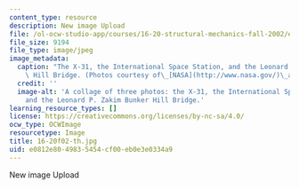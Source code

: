```yaml
---
content_type: resource
description: New image Upload
file: /ol-ocw-studio-app/courses/16-20-structural-mechanics-fall-2002/e0812e8049835454cf00eb0e3e0334a9_16-20f02-th.jpg
file_size: 9194
file_type: image/jpeg
image_metadata:
  caption: "The X-31, the International Space Station, and the Leonard P. Zakim Bunker\
    \ Hill Bridge. (Photos courtesy of\_[NASA](http://www.nasa.gov/)\_and\_[OCW](http://ocw.mit.edu).)"
  credit: ''
  image-alt: 'A collage of three photos: the X-31, the International Space Station,
    and the Leonard P. Zakim Bunker Hill Bridge.'
learning_resource_types: []
license: https://creativecommons.org/licenses/by-nc-sa/4.0/
ocw_type: OCWImage
resourcetype: Image
title: 16-20f02-th.jpg
uid: e0812e80-4983-5454-cf00-eb0e3e0334a9
---
```

New image Upload